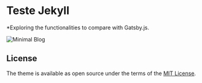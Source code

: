 # Teste Jekyll

*Exploring the functionalities to compare with Gatsby.js.

![Minimal Blog](https://images.unsplash.com/photo-1499159058454-75067059248a?ixlib=rb-1.2.1&ixid=eyJhcHBfaWQiOjEyMDd9&auto=format&fit=crop&w=800&q=80)



## License

The theme is available as open source under the terms of the [MIT License](http://opensource.org/licenses/MIT).
